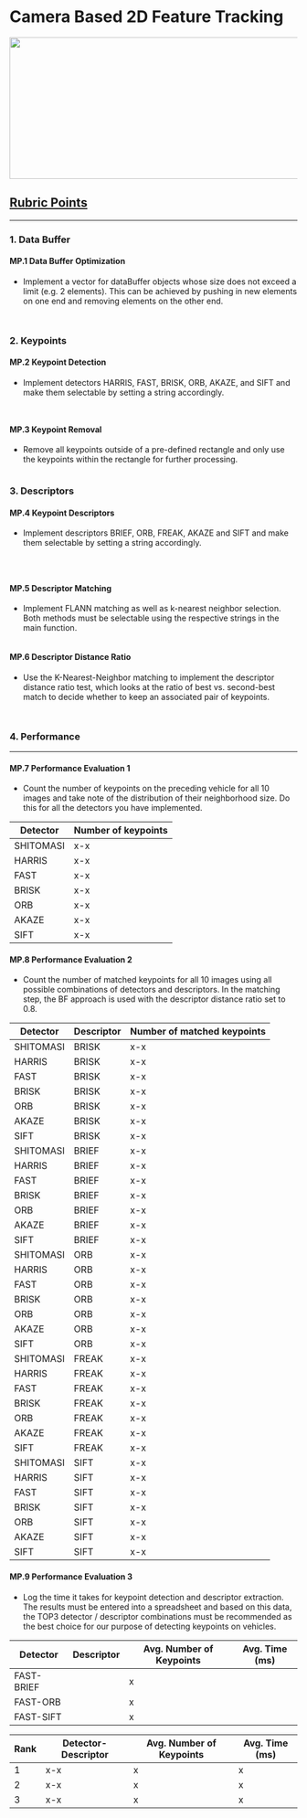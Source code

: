 # Camera Based 2D Feature Tracking

<img src="img/keypoints.png" width="820" height="248" />

## [Rubric Points](https://review.udacity.com/#!/rubrics/2549/view)
---
### 1. Data Buffer

#### MP.1 Data Buffer Optimization
* Implement a vector for dataBuffer objects whose size does not exceed a limit (e.g. 2 elements). This can be achieved by pushing in new elements on one end and removing elements on the other end.

```c++

```

```c++

```
### 2. Keypoints

#### MP.2 Keypoint Detection
* Implement detectors HARRIS, FAST, BRISK, ORB, AKAZE, and SIFT and make them selectable by setting a string accordingly.

```c++

```

```c++

```

#### MP.3 Keypoint Removal
* Remove all keypoints outside of a pre-defined rectangle and only use the keypoints within the rectangle for further processing.

```c++

```

### 3. Descriptors

#### MP.4 Keypoint Descriptors
* Implement descriptors BRIEF, ORB, FREAK, AKAZE and SIFT and make them selectable by setting a string accordingly.

```c++
 
```

```c++

```

#### MP.5 Descriptor Matching
* Implement FLANN matching as well as k-nearest neighbor selection. Both methods must be selectable using the respective strings in the main function.

```c++

```
#### MP.6 Descriptor Distance Ratio
* Use the K-Nearest-Neighbor matching to implement the descriptor distance ratio test, which looks at the ratio of best vs. second-best match to decide whether to keep an associated pair of keypoints.

```c++
```

```c++

```

### 4. Performance
---
#### MP.7 Performance Evaluation 1
* Count the number of keypoints on the preceding vehicle for all 10 images and take note of the distribution of their neighborhood size. Do this for all the detectors you have implemented.

Detector  | Number of keypoints
--------  | -------------------
SHITOMASI | x-x
HARRIS    | x-x
FAST      | x-x
BRISK     | x-x
ORB       | x-x
AKAZE     | x-x
SIFT      | x-x

#### MP.8 Performance Evaluation 2
* Count the number of matched keypoints for all 10 images using all possible combinations of detectors and descriptors. In the matching step, the BF approach is used with the descriptor distance ratio set to 0.8.

Detector  | Descriptor  | Number of matched keypoints
--------  | ----------- | ---------------------------
SHITOMASI | BRISK       | x-x
HARRIS    | BRISK       | x-x
FAST      | BRISK       | x-x
BRISK     | BRISK       | x-x
ORB       | BRISK       | x-x
AKAZE     | BRISK       | x-x
SIFT      | BRISK       | x-x
SHITOMASI | BRIEF       | x-x
HARRIS    | BRIEF       | x-x
FAST      | BRIEF       | x-x
BRISK     | BRIEF       | x-x
ORB       | BRIEF       | x-x
AKAZE     | BRIEF       | x-x
SIFT      | BRIEF       | x-x
SHITOMASI | ORB         | x-x
HARRIS    | ORB         | x-x
FAST      | ORB         | x-x
BRISK     | ORB         | x-x
ORB       | ORB         | x-x
AKAZE     | ORB         | x-x
SIFT      | ORB         | x-x
SHITOMASI | FREAK       | x-x
HARRIS    | FREAK       | x-x
FAST      | FREAK       | x-x
BRISK     | FREAK       | x-x
ORB       | FREAK       | x-x
AKAZE     | FREAK       | x-x
SIFT      | FREAK       | x-x
SHITOMASI | SIFT        | x-x
HARRIS    | SIFT        | x-x
FAST      | SIFT        | x-x
BRISK     | SIFT        | x-x
ORB       | SIFT        | x-x
AKAZE     | SIFT        | x-x
SIFT      | SIFT        | x-x

#### MP.9 Performance Evaluation 3
* Log the time it takes for keypoint detection and descriptor extraction. The results must be entered into a spreadsheet and based on this data, the TOP3 detector / descriptor combinations must be recommended as the best choice for our purpose of detecting keypoints on vehicles.

Detector     | Descriptor  | Avg. Number of Keypoints | Avg. Time (ms)
------------ | ----------- | ------------------------ | --------
FAST-BRIEF   |             | x                        |  
FAST-ORB     |             | x                        |  
FAST-SIFT    |             | x                        | 

Rank  |  Detector-Descriptor | Avg. Number of Keypoints | Avg. Time (ms)
----- | -------------------- | ------------------------ | --------
1     | x-x                  | x                        | x
2     | x-x                  | x                        | x 
3     | x-x                  | x                        | x
